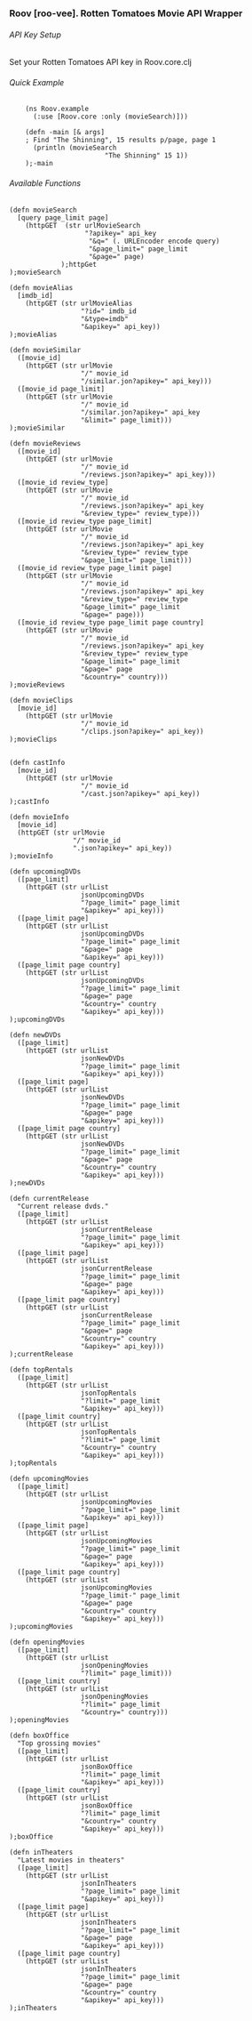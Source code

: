 ### Roov [roo-vee]. Rotten Tomatoes Movie API Wrapper
    
###### API Key Setup
Set your Rotten Tomatoes API key in Roov.core.clj
    
###### Quick Example
        (ns Roov.example
          (:use [Roov.core :only (movieSearch)]))
        
        (defn -main [& args]
        ; Find "The Shinning", 15 results p/page, page 1 
          (println (movieSearch 
                            "The Shinning" 15 1))   
        );-main
    
###### Available Functions
    
      
    (defn movieSearch
      [query page_limit page]
        (httpGET  (str urlMovieSearch
                       "?apikey=" api_key
                        "&q=" (. URLEncoder encode query)
                        "&page_limit=" page_limit
                        "&page=" page)
                 );httpGet 
    );movieSearch
    
    (defn movieAlias
      [imdb_id]
        (httpGET (str urlMovieAlias
                      "?id=" imdb_id
                      "&type=imdb"
                      "&apikey=" api_key))
    );movieAlias
    
    (defn movieSimilar
      ([movie_id]
        (httpGET (str urlMovie
                      "/" movie_id
                      "/similar.jon?apikey=" api_key)))
      ([movie_id page_limit]
        (httpGET (str urlMovie
                      "/" movie_id
                      "/similar.jon?apikey=" api_key
                      "&limit=" page_limit)))
    );movieSimilar
    
    (defn movieReviews
      ([movie_id]
        (httpGET (str urlMovie
                      "/" movie_id
                      "/reviews.json?apikey=" api_key)))
      ([movie_id review_type]
        (httpGET (str urlMovie
                      "/" movie_id
                      "/reviews.json?apikey=" api_key
                      "&review_type=" review_type)))
      ([movie_id review_type page_limit]
        (httpGET (str urlMovie
                      "/" movie_id
                      "/reviews.json?apikey=" api_key
                      "&review_type=" review_type
                      "&page_limit=" page_limit)))
      ([movie_id review_type page_limit page]
        (httpGET (str urlMovie
                      "/" movie_id
                      "/reviews.json?apikey=" api_key
                      "&review_type=" review_type
                      "&page_limit=" page_limit
                      "&page=" page)))
      ([movie_id review_type page_limit page country]
        (httpGET (str urlMovie
                      "/" movie_id
                      "/reviews.json?apikey=" api_key
                      "&review_type=" review_type
                      "&page_limit=" page_limit
                      "&page=" page
                      "&country=" country)))
    );movieReviews
    
    (defn movieClips
      [movie_id]
        (httpGET (str urlMovie
                      "/" movie_id
                      "/clips.json?apikey=" api_key))
    );movieClips
    
    
    (defn castInfo
      [movie_id]
        (httpGET (str urlMovie
                      "/" movie_id
                      "/cast.json?apikey=" api_key))
    );castInfo
    
    (defn movieInfo
      [movie_id]
      (httpGET (str urlMovie
                    "/" movie_id
                    ".json?apikey=" api_key))
    );movieInfo
    
    (defn upcomingDVDs
      ([page_limit]
        (httpGET (str urlList
                      jsonUpcomingDVDs
                      "?page_limit=" page_limit
                      "&apikey=" api_key)))
      ([page_limit page]
        (httpGET (str urlList
                      jsonUpcomingDVDs
                      "?page_limit=" page_limit
                      "&page=" page
                      "&apikey=" api_key)))
      ([page_limit page country]
        (httpGET (str urlList
                      jsonUpcomingDVDs
                      "?page_limit=" page_limit
                      "&page=" page
                      "&country=" country
                      "&apikey=" api_key)))
    );upcomingDVDs
    
    (defn newDVDs
      ([page_limit]
        (httpGET (str urlList
                      jsonNewDVDs
                      "?page_limit=" page_limit
                      "&apikey=" api_key)))
      ([page_limit page]
        (httpGET (str urlList
                      jsonNewDVDs
                      "?page_limit=" page_limit
                      "&page=" page
                      "&apikey=" api_key)))
      ([page_limit page country]
        (httpGET (str urlList
                      jsonNewDVDs
                      "?page_limit=" page_limit
                      "&page=" page
                      "&country=" country
                      "&apikey=" api_key)))
    );newDVDs
    
    (defn currentRelease
      "Current release dvds."
      ([page_limit]
        (httpGET (str urlList
                      jsonCurrentRelease
                      "?page_limit=" page_limit
                      "&apikey=" api_key)))
      ([page_limit page]
        (httpGET (str urlList
                      jsonCurrentRelease
                      "?page_limit=" page_limit
                      "&page=" page
                      "&apikey=" api_key)))
      ([page_limit page country]
        (httpGET (str urlList
                      jsonCurrentRelease
                      "?page_limit=" page_limit
                      "&page=" page
                      "&country=" country
                      "&apikey=" api_key)))
    );currentRelease
    
    (defn topRentals
      ([page_limit]
        (httpGET (str urlList
                      jsonTopRentals
                      "?limit=" page_limit
                      "&apikey=" api_key)))
      ([page_limit country]
        (httpGET (str urlList
                      jsonTopRentals
                      "?limit=" page_limit
                      "&country=" country
                      "&apikey=" api_key)))
    );topRentals
    
    (defn upcomingMovies
      ([page_limit]
        (httpGET (str urlList
                      jsonUpcomingMovies
                      "?page_limit=" page_limit
                      "&apikey=" api_key)))
      ([page_limit page]
        (httpGET (str urlList
                      jsonUpcomingMovies
                      "?page_limit=" page_limit
                      "&page=" page
                      "&apikey=" api_key)))
      ([page_limit page country]
        (httpGET (str urlList
                      jsonUpcomingMovies
                      "?page_limit-" page_limit
                      "&page=" page
                      "&country=" country
                      "&apikey=" api_key)))
    );upcomingMovies
    
    (defn openingMovies
      ([page_limit]
        (httpGET (str urlList
                      jsonOpeningMovies
                      "?limit=" page_limit)))
      ([page_limit country]
        (httpGET (str urlList
                      jsonOpeningMovies
                      "?limit=" page_limit
                      "&country=" country)))
    );openingMovies
    
    (defn boxOffice
      "Top grossing movies"
      ([page_limit]
        (httpGET (str urlList
                      jsonBoxOffice
                      "?limit=" page_limit
                      "&apikey=" api_key)))
      ([page_limit country]
        (httpGET (str urlList
                      jsonBoxOffice
                      "?limit=" page_limit
                      "&country=" country
                      "&apikey=" api_key)))
    );boxOffice
    
    (defn inTheaters
      "Latest movies in theaters"
      ([page_limit]
        (httpGET (str urlList
                      jsonInTheaters
                      "?page_limit=" page_limit
                      "&apikey=" api_key)))
      ([page_limit page]
        (httpGET (str urlList
                      jsonInTheaters
                      "?page_limit=" page_limit
                      "&page=" page
                      "&apikey=" api_key)))
      ([page_limit page country]
        (httpGET (str urlList
                      jsonInTheaters
                      "?page_limit=" page_limit
                      "&page=" page
                      "&country=" country
                      "&apikey=" api_key)))
    );inTheaters
    
